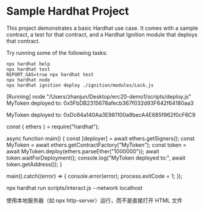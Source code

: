 # Sample Hardhat Project

This project demonstrates a basic Hardhat use case. It comes with a sample contract, a test for that contract, and a Hardhat Ignition module that deploys that contract.

Try running some of the following tasks:

```shell
npx hardhat help
npx hardhat test
REPORT_GAS=true npx hardhat test
npx hardhat node
npx hardhat ignition deploy ./ignition/modules/Lock.js
```


[Running] node "/Users/zhanjun/Desktop/erc20-demo1/scripts/deploy.js"
MyToken deployed to: 0x5FbDB2315678afecb367f032d93F642f64180aa3

MyToken deployed to: 0xDc64a140Aa3E981100a9becA4E685f962f0cF6C9


const { ethers } = require("hardhat");

async function main() {
    const [deployer] = await ethers.getSigners();
    const MyToken = await ethers.getContractFactory("MyToken");
    const token = await MyToken.deploy(ethers.parseEther("1000000"));
    await token.waitForDeployment();
    console.log("MyToken deployed to:", await token.getAddress());
}

main().catch((error) => {
    console.error(error);
    process.exitCode = 1;
});

npx hardhat run scripts/interact.js --network localhost


使用本地服务器（如 npx http-server）运行，而不是直接打开 HTML 文件